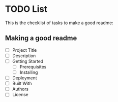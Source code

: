 # TODO List
This is the checklist of tasks to make a good readme:
## Making a good readme
- [ ] Project Title 
- [ ] Description
- [ ] Getting Started
  - [ ] Prerequisites
  - [ ] Installing
- [ ] Deployment
- [ ] Built With
- [ ] Authors
- [ ] License 